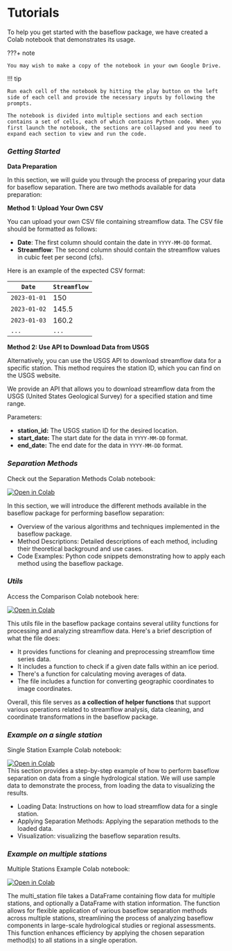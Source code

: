 # Tutorials


To help you get started with the baseflow package, we have created a Colab notebook that demonstrates its usage. 

???+ note

    You may wish to make a copy of the notebook in your own Google Drive.

!!! tip

    Run each cell of the notebook by hitting the play button on the left side of each cell and provide the necessary inputs by following the prompts.

    The notebook is divided into multiple sections and each section contains a set of cells, each of which contains Python code. When you first launch the notebook, the sections are collapsed and you need to expand each section to view and run the code.

### ***Getting Started***

**Data Preparation**

In this section, we will guide you through the process of preparing your data for baseflow separation. There are two methods available for data preparation:

**Method 1: Upload Your Own CSV**

You can upload your own CSV file containing streamflow data. The CSV file should be formatted as follows:

- **Date**: The first column should contain the date in `YYYY-MM-DD` format.
- **Streamflow**: The second column should contain the streamflow values in cubic feet per second (cfs).

Here is an example of the expected CSV format:

| `Date`      | `Streamflow`                          |
| ----------- | ------------------------------------ |
| `2023-01-01`      | 150      |
| `2023-01-02`| 145.5 |
| `2023-01-03`| 160.2 |
| `...`| `...` |


**Method 2: Use API to Download Data from USGS**

Alternatively, you can use the USGS API to download streamflow data for a specific station. This method requires the station ID, which you can find on the USGS website.

We provide an API that allows you to download streamflow data from the USGS (United States Geological Survey) for a specified station and time range.

Parameters:

- **station_id:** The USGS station ID for the desired location.
- **start_date:** The start date for the data in `YYYY-MM-DD` format.
- **end_date:** The end date for the data in `YYYY-MM-DD` format.

### ***Separation Methods***
Check out the Separation Methods Colab notebook:
<div class="colab-button">
    <a href="https://colab.research.google.com/github/BYU-Hydroinformatics/baseflow-notebooks/blob/main/baseflow_separation_methods.ipynb" target="_blank">
        <img src="https://colab.research.google.com/assets/colab-badge.svg" alt="Open in Colab"/>
    </a>
</div>
 
In this section, we will introduce the different methods available in the baseflow package for performing baseflow separation:

 - Overview of the various algorithms and techniques implemented in the baseflow package.
 - Method Descriptions: Detailed descriptions of each method, including their theoretical background and use cases.
 - Code Examples: Python code snippets demonstrating how to apply each method using the baseflow package.
### ***Utils***
Access the Comparison Colab notebook here:
<div class="colab-button">
    <a href="https://colab.research.google.com/github/BYU-Hydroinformatics/baseflow-notebooks/blob/main/baseflow_utils.ipynb" target="_blank">
        <img src="https://colab.research.google.com/assets/colab-badge.svg" alt="Open in Colab"/>
    </a>
</div>

This utils file in the baseflow package contains several utility functions for processing and analyzing streamflow data. Here's a brief description of what the file does:

 - It provides functions for cleaning and preprocessing streamflow time series data.
 - It includes a function to check if a given date falls within an ice period.
 - There's a function for calculating moving averages of data.
 - The file includes a function for converting geographic coordinates to image coordinates.

Overall, this file serves as **a collection of helper functions** that support various operations related to streamflow analysis, data cleaning, and coordinate transformations in the baseflow package.

### ***Example on a single station***
Single Station Example Colab notebook:
<div class="colab-button">
    <a href="https://colab.research.google.com/github/BYU-Hydroinformatics/baseflow-notebooks/blob/main/baseflow_single_station.ipynb" target="_blank">
        <img src="https://colab.research.google.com/assets/colab-badge.svg" alt="Open in Colab"/>
    </a>
</div>
This section provides a step-by-step example of how to perform baseflow separation on data from a single hydrological station. We will use sample data to demonstrate the process, from loading the data to visualizing the results. 

 - Loading Data: Instructions on how to load streamflow data for a single station.
 - Applying Separation Methods: Applying the separation methods to the loaded data.
 - Visualization: visualizing the baseflow separation results.


### ***Example on multiple stations***
Multiple Stations Example Colab notebook:

<div class="colab-button">
    <a href="https://colab.research.google.com/github/BYU-Hydroinformatics/baseflow-notebooks/blob/main/baseflow_multi_station.ipynb" target="_blank">
        <img src="https://colab.research.google.com/assets/colab-badge.svg" alt="Open in Colab"/>
    </a>
</div>


The multi_station file takes a DataFrame containing flow data for multiple stations, and optionally a DataFrame with station information. The function allows for flexible application of various baseflow separation methods across multiple stations, streamlining the process of analyzing baseflow components in large-scale hydrological studies or regional assessments. This function enhances efficiency by applying the chosen separation method(s) to all stations in a single operation.
